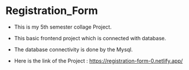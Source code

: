 # Registration_Form
 
 - This is my 5th semester collage Project.
 
 - This basic frontend project which is connected with database.
  
 - The database connectivity is done by the Mysql.
  
 - Here is the link of the Project : https://registration-form-0.netlify.app/
